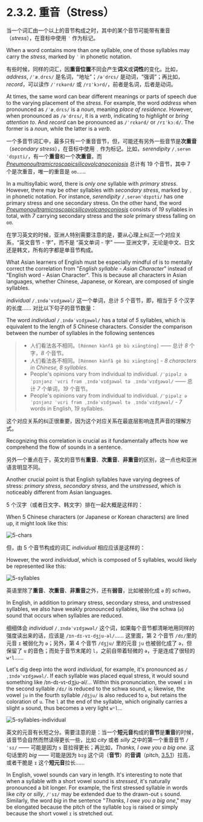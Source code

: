 # 2.3.2. 重音（Stress）

当一个词汇由一个以上的音节构成之时，其中的某个音节可能带有重音（*stress*），在音标中使用 `ˈ` 作为标记。

When a word contains more than one syllable, one of those syllables may carry the *stress*, marked by `ˈ` in phonetic notation.

有些时候，同样的词汇，因**重音位置**不同会产生**词义**或**词性**的变化。比如，*address*, `/ˈæˌdrɛs/` 是名词，“地址”；`/əˈdrɛs/` 是动词，“强调”；再比如，*record*，可以读作 `/ˈrɛkərd/` 或 `/rɪˈkɔrd/`，前者是名词，后者是动词。

At times, the same word can bear different meanings or parts of speech due to the varying placement of the *stress*. For example, the word *address* when pronounced as `/ˈæˌdrɛs/` is a *noun*, meaning *place of residence*. However, when pronounced as `/əˈdrɛs/`, it is a *verb*, indicating to *highlight* or *bring attention to*. And *record* can be pronounced as `/ˈrɛkərd/` or `/rɪˈkɔːd/`. The former is a *noun*, while the latter is a *verb*.

一个多音节词汇中，最多只有一个重音音节，但，可能还有另外一些音节是**次重音**（*secondary stress*），在音标中使用 `ˌ` 作为标记。比如，*serendipity* `/ˌserənˈdɪpɪti/`，有一个**重音**和一个**次重音**。而 *[Pneumonoultramicroscopicsilicovolcanoconiosis](https://en.wikipedia.org/wiki/Pneumonoultramicroscopicsilicovolcanoconiosis)* 总计有 19 个音节，其中 7 个是次重音，唯一的重音是 `oʊ`……

In a multisyllabic word, there is *only one* syllable with *primary stress*. However, there may be other syllables with *secondary stress*, marked by `ˌ` in phonetic notation. For instance, *serendipity* `/ˌserənˈdɪpɪti/` has one primary stress and one secondary stress. On the other hand, the word *[Pneumonoultramicroscopicsilicovolcanoconiosis](https://en.wikipedia.org/wiki/Pneumonoultramicroscopicsilicovolcanoconiosis)* consists of *19* syllables in total, with *7* carrying secondary stress and the *sole* primary stress falling on `oʊ`.

在学习英文的时候，亚洲人特别需要注意的是，要从心理上纠正一个对应关系，“英文音节 - 字”，而不是 “英文单词 - 字” —— 亚洲文字，无论是中文、日文还是韩文，所有的字都是单音节构成。

What Asian learners of English must be especially mindful of is to mentally correct the correlation from "*English syllable - Asian Character*" instead of "English word - Asian Character". This is because all characters in Asian languages, whether Chinese, Japanese, or Korean, are composed of single syllables.

*individual* `/ˌɪndəˈvɪdʒəwəl/` 这一个单词，总计 *5* 个音节，即，相当于 *5* 个汉字的长度…… 对比以下句子的音节数量：

The word *individual* `/ˌɪndəˈvɪdʒəwəl/` has a total of *5* syllables, which is equivalent to the length of *5* Chinese characters. Consider the comparison between the number of syllables in the following sentences

> * 人们看法各不相同。`[Rénmen kànfǎ gè bù xiāngtóng]` —— 总计 *8* 个字，*8* 个音节。
> * 人们看法各不相同。`[Rénmen kànfǎ gè bù xiāngtóng]` - *8 characters in Chinese, 8 syllables*.
> * People's opinions vary from individual to individual. `/ˈpipəlz əˈpɪnjənz ˈvɛri frəm ˌɪndəˈvɪdʒəwəl tə ˌɪndəˈvɪdʒəwəl/` —— 总计 *7* 个单词，*19* 个音节。
> * People's opinions vary from individual to individual. `/ˈpipəlz əˈpɪnjənz ˈvɛri frəm ˌɪndəˈvɪdʒəwəl tə ˌɪndəˈvɪdʒəwəl/` - *7* words in English, *19* syllables.

这个对应关系的纠正很重要，因为这个对应关系在最底层影响连贯声音的理解方式。

Recognizing this correlation is crucial as it fundamentally affects how we comprehend the flow of sounds in a sentence.

另外一个重点在于，英文的音节有**重音**、**次重音**、**非重音**的区别，这一点也和亚洲语言明显不同。

Another crucial point is that English syllables have varying degrees of stress: *primary stress*, *secondary stress*, and the *unstressed*, which is noticeably different from Asian languages.

5 个汉字（或者日文字、韩文字）排在一起大概是这样的：

When 5 Chinese characters (or Japanese or Korean characters) are lined up, it might look like this:

![5-chars](/images/5-chars.svg)

但，由 5 个音节构成的词汇 *individual* 相应应该是这样的：

However, the word *individual*, which is composed of 5 syllables, would likely be represented like this:

![5-syllables](/images/5-syllables.svg)

英语里除了**重音**、**次重音**、**非重音**之外，还有**弱音**，比如被弱化成 `ə` 的 *schwa*。

In English, in addition to primary stress, secondary stress, and unstressed syllables, we also have weakly pronounced syllables, like the schwa (`ə`) sound that occurs when syllables are reduced.

细细体会 *individual* `/ˌɪndəˈvɪdʒəwəl/` 这个词，如果每个音节都清晰地用同样的强度读出来的话，应该是 `/ɪn-dɪ-vɪ-dʒju-əl/`…… 这里面，第 2 个音节 `/dɪ/`里的元音 `ɪ` 被弱化为 `ə`；另外，第 4 个音节 `/dʒju/` 里的元音 `ju` 也被弱化成了 `ə`，但保留了 `u` 的音色；而处于音节末尾的 `l`，之前自带着轻微的 `ə`，于是连成了很轻的 `wᵊl`……

Let's dig deep into the word *individual*, for example, it's pronounced as `/ˌɪndəˈvɪdʒəwəl/`. If each syllable was placed equal stress, it would sound something like /ɪn-dɪ-vɪ-dʒju-əl/... Within this pronunciation, the vowel `ɪ` in the second syllable `/dɪ/` is reduced to the schwa sound, `ə`; likewise, the vowel `ju` in the fourth syllable `/dʒju/` is also reduced to `ə`, but retains the coloration of `u`. The `l` at the end of the syllable, which originally carries a slight `ə` sound, thus becomes a very light `wᵊl`...

![5-syllables-individual](/images/5-syllables-individual.svg)

英文的元音有长短之分。需要注意的是：当一个**短元音**构成的**音节**是**重音**的时候，该音节会自然而然读得更长一些，比如 *city* 或者 *silly* 之中的第一个重音音节 `/ˈsɪ/` —— 可能是因为 `s` 音拉得更长；再比如，*Thanks, I owe you a big one.* 这句话里的 *big* —— 可能是因为 `bɪg` 这个词（**音节**）的**音调**（pitch, [3.5.1](3.5.1-pitch)）拉高，或者干脆是 `ɪ` 这个**短元音**拉长……

In English, vowel sounds can vary in length. It's interesting to note that when a syllable with a short vowel sound is *stressed*, it's naturally pronounced a bit longer. For example, the first stressed syllable in words like *city* or *silly*, `/ˈsɪ/` may be extended due to the drawn-out `s` sound. Similarly, the word *big* in the sentence "*Thanks, I owe you a big one*," may be elongated because the pitch of the syllable `bɪg` is raised or simply because the short vowel `ɪ` is stretched out.

